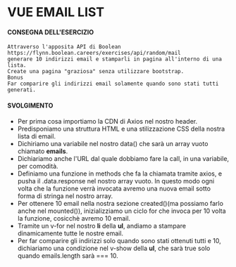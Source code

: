 # VUE EMAIL LIST

#### CONSEGNA DELL'ESERCIZIO 

```
Attraverso l'apposita API di Boolean
https://flynn.boolean.careers/exercises/api/random/mail
generare 10 indirizzi email e stamparli in pagina all'interno di una lista.
Create una pagina "graziosa" senza utilizzare bootstrap.
Bonus
Far comparire gli indirizzi email solamente quando sono stati tutti generati.

```

#### SVOLGIMENTO

- Per prima cosa importiamo la CDN di Axios nel nostro header.
- Predisponiamo una struttura HTML e una stilizzazione CSS della nostra lista di email.
- Dichiriamo una variabile nel nostro data() che sarà un array vuoto chiamato **emails**.
- Dichiariamo anche l'URL dal quale dobbiamo fare la call, in una variabile, per comodità.
- Definiamo una funzione in methods che fa la chiamata tramite axios, e pusha il .data.response nel nostro array vuoto. In questo modo ogni volta che la funzione verrà invocata avremo una nuova email sotto forma di stringa nel nostro array.
- Per ottenere 10 email nella nostra sezione created()(ma possiamo farlo anche nel mounted()), inizializziamo un ciclo for che invoca per 10 volta la funzione, cosicchè avremo 10 email.
- Tramite un v-for nel nostro **li** della **ul**, andiamo a stampare dinamicamente tutte le nostre email.
- Per far comparire gli indirizzi solo quando sono stati ottenuti tutti e 10, dichiariamo una condizione nel v-show della **ul**, che sarà true solo quando emails.length sarà === 10.



